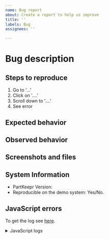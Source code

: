 ```yaml
---
name: Bug report
about: Create a report to help us improve
title: ''
labels: Bug
assignees: ''

---
```


[comment]: # (Hi and thanks for an issue. In order to help you best, please fill out the following information.)

# Bug description

[comment]: # (A clear and concise description of what the bug is.)

[comment]: # (A good description of an issue would be: When I click the button "Add Part" in the "Parts List", then I expect the "Add Part" window to be opened. Instead, I receive an error on the JavaScript console.)

[comment]: # (A bad description would be: Adding parts do not work)

## Steps to reproduce

1. Go to '...'
2. Click on '....'
3. Scroll down to '....'
4. See error

## Expected behavior

[comment]: # (A clear and concise description of what you expected to happen.)

## Observed behavior

[comment]: # (A clear description of what happens instead.)

## Screenshots and files
[comment]: # (If applicable, add screenshots or other files to help explain your problem. Otherwise remove this section please. If you can, create a screenshot on View->System Information.)

## System Information

* PartKeepr Version:
* Reproducible on the demo system: Yes/No.

## JavaScript errors

To get the log see [here](http://wiki.partkeepr.org/wiki/Issues/Opening_the_JavaScript_Console).

<details><summary>JavaScript logs</summary>

```
Put the logs here
```

</details>
